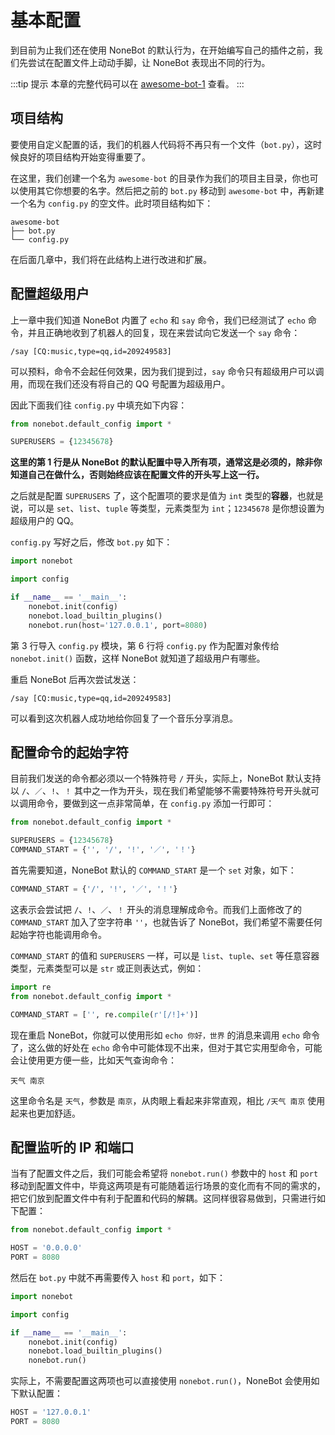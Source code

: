 # 基本配置

到目前为止我们还在使用 NoneBot 的默认行为，在开始编写自己的插件之前，我们先尝试在配置文件上动动手脚，让 NoneBot 表现出不同的行为。

:::tip 提示
本章的完整代码可以在 [awesome-bot-1](https://github.com/nonebot/nonebot/tree/master/docs/guide/code/awesome-bot-1) 查看。
:::

## 项目结构

要使用自定义配置的话，我们的机器人代码将不再只有一个文件（`bot.py`），这时候良好的项目结构开始变得重要了。

在这里，我们创建一个名为 `awesome-bot` 的目录作为我们的项目主目录，你也可以使用其它你想要的名字。然后把之前的 `bot.py` 移动到 `awesome-bot` 中，再新建一个名为 `config.py` 的空文件。此时项目结构如下：

```
awesome-bot
├── bot.py
└── config.py
```

在后面几章中，我们将在此结构上进行改进和扩展。

## 配置超级用户

上一章中我们知道 NoneBot 内置了 `echo` 和 `say` 命令，我们已经测试了 `echo` 命令，并且正确地收到了机器人的回复，现在来尝试向它发送一个 `say` 命令：

```
/say [CQ:music,type=qq,id=209249583]
```

可以预料，命令不会起任何效果，因为我们提到过，`say` 命令只有超级用户可以调用，而现在我们还没有将自己的 QQ 号配置为超级用户。

因此下面我们往 `config.py` 中填充如下内容：

```python
from nonebot.default_config import *

SUPERUSERS = {12345678}
```

**这里的第 1 行是从 NoneBot 的默认配置中导入所有项，通常这是必须的，除非你知道自己在做什么，否则始终应该在配置文件的开头写上这一行。**

之后就是配置 `SUPERUSERS` 了，这个配置项的要求是值为 `int` 类型的**容器**，也就是说，可以是 `set`、`list`、`tuple` 等类型，元素类型为 `int`；`12345678` 是你想设置为超级用户的 QQ。

`config.py` 写好之后，修改 `bot.py` 如下：

```python {3,6}
import nonebot

import config

if __name__ == '__main__':
    nonebot.init(config)
    nonebot.load_builtin_plugins()
    nonebot.run(host='127.0.0.1', port=8080)
```

第 3 行导入 `config.py` 模块，第 6 行将 `config.py` 作为配置对象传给 `nonebot.init()` 函数，这样 NoneBot 就知道了超级用户有哪些。

重启 NoneBot 后再次尝试发送：

```
/say [CQ:music,type=qq,id=209249583]
```

可以看到这次机器人成功地给你回复了一个音乐分享消息。

## 配置命令的起始字符

目前我们发送的命令都必须以一个特殊符号 `/` 开头，实际上，NoneBot 默认支持以 `/`、`／`、`!`、`！` 其中之一作为开头，现在我们希望能够不需要特殊符号开头就可以调用命令，要做到这一点非常简单，在 `config.py` 添加一行即可：

```python {4}
from nonebot.default_config import *

SUPERUSERS = {12345678}
COMMAND_START = {'', '/', '!', '／', '！'}
```

首先需要知道，NoneBot 默认的 `COMMAND_START` 是一个 `set` 对象，如下：

```python
COMMAND_START = {'/', '!', '／', '！'}
```

这表示会尝试把 `/`、`!`、`／`、`！` 开头的消息理解成命令。而我们上面修改了的 `COMMAND_START` 加入了空字符串 `''`，也就告诉了 NoneBot，我们希望不需要任何起始字符也能调用命令。

`COMMAND_START` 的值和 `SUPERUSERS` 一样，可以是 `list`、`tuple`、`set` 等任意容器类型，元素类型可以是 `str` 或正则表达式，例如：

```python
import re
from nonebot.default_config import *

COMMAND_START = ['', re.compile(r'[/!]+')]
```

现在重启 NoneBot，你就可以使用形如 `echo 你好，世界` 的消息来调用 `echo` 命令了，这么做的好处在 `echo` 命令中可能体现不出来，但对于其它实用型命令，可能会让使用更方便一些，比如天气查询命令：

```
天气 南京
```

这里命令名是 `天气`，参数是 `南京`，从肉眼上看起来非常直观，相比 `/天气 南京` 使用起来也更加舒适。

## 配置监听的 IP 和端口

当有了配置文件之后，我们可能会希望将 `nonebot.run()` 参数中的 `host` 和 `port` 移动到配置文件中，毕竟这两项是有可能随着运行场景的变化而有不同的需求的，把它们放到配置文件中有利于配置和代码的解耦。这同样很容易做到，只需进行如下配置：

```python {3-4}
from nonebot.default_config import *

HOST = '0.0.0.0'
PORT = 8080
```

然后在 `bot.py` 中就不再需要传入 `host` 和 `port`，如下：

```python {8}
import nonebot

import config

if __name__ == '__main__':
    nonebot.init(config)
    nonebot.load_builtin_plugins()
    nonebot.run()
```

实际上，不需要配置这两项也可以直接使用 `nonebot.run()`，NoneBot 会使用如下默认配置：

```python
HOST = '127.0.0.1'
PORT = 8080
```
